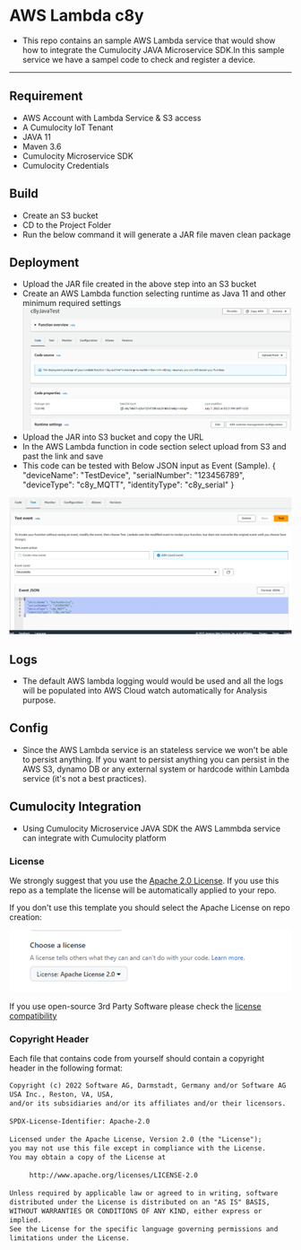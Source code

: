 # AWS Lambda c8y
- This repo contains an sample AWS Lambda service that would show how to integrate the Cumulocity JAVA Microservice SDK.In this sample service we have a sampel code to check and register a device.
---

## Requirement

 - AWS Account with Lambda Service & S3 access
 - A Cumulocity IoT Tenant
 - JAVA 11
 - Maven 3.6
 - Cumulocity Microservice SDK
 - Cumulocity Credentials

## Build
 - Create an S3 bucket
 - CD to the Project Folder
 - Run the below command it will generate a JAR file
     maven clean package


## Deployment

* Upload the JAR file created in the above step into an S3 bucket
* Create an AWS Lambda function selecting runtime as Java 11 and other minimum required settings
![Alt text](image.png)
* Upload the JAR into S3 bucket and copy the URL
* In the AWS Lambda function in code section select upload from S3 and past the link and save
* This code can be tested with Below JSON input as Event (Sample).
{
  "deviceName": "TestDevice",
  "serialNumber": "123456789",
  "deviceType": "c8y_MQTT",
  "identityType": "c8y_serial"
}

![Alt text](image-1.png)


## Logs
- The default AWS lambda logging would would be used and all the logs will be populated into AWS Cloud watch automatically for Analysis purpose.

## Config

- Since the AWS Lambda service is an stateless service we won't be able to persist anything. If you want to persist anything you can persist in the AWS S3, dynamo DB or any external system or hardcode within Lambda service (it's not a best practices).

## Cumulocity Integration

- Using Cumulocity Microservice JAVA SDK the AWS Lammbda service can integrate with Cumulocity platform 

### License
We strongly suggest that you use the [Apache 2.0 License](https://www.apache.org/licenses/LICENSE-2.0).
If you use this repo as a template the license will be automatically applied to your repo.

If you don't use this template you should select the Apache License on repo creation:

![img_2.png](img_2.png)

If you use open-source 3rd Party Software please check the [license compatibility](https://joinup.ec.europa.eu/collection/eupl/solution/joinup-licensing-assistant/jla-compatibility-checker) 

### Copyright Header

Each file that contains code from yourself should contain a copyright header in the following format:
````
Copyright (c) 2022 Software AG, Darmstadt, Germany and/or Software AG USA Inc., Reston, VA, USA,
and/or its subsidiaries and/or its affiliates and/or their licensors.

SPDX-License-Identifier: Apache-2.0

Licensed under the Apache License, Version 2.0 (the "License");
you may not use this file except in compliance with the License.
You may obtain a copy of the License at

     http://www.apache.org/licenses/LICENSE-2.0

Unless required by applicable law or agreed to in writing, software
distributed under the License is distributed on an "AS IS" BASIS,
WITHOUT WARRANTIES OR CONDITIONS OF ANY KIND, either express or implied.
See the License for the specific language governing permissions and
limitations under the License.

````



